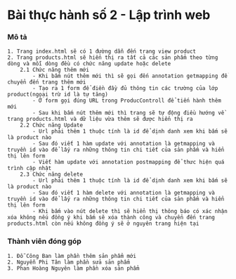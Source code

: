 # Bài thực hành số 2 - Lập trình web

### Mô tả
	1. Trang index.html sẽ có 1 đường dẫn đến trang view product
	2. Trang products.html sẽ hiển thị ra tất cả các sản phẩm theo từng dòng và mỗi dòng đều có chức năng update hoặc delete
		2.1 Chức năng thêm mới
			- Khi bấm nút thêm mới thì sẽ gọi đến annotation getmapping để chuyển đến trang thêm mới
			- Tạo ra 1 form để điền đầy đủ thông tin các trường của lớp product(ngoại trừ id là tự tăng)
			- Ở form gọi đúng URL trong ProducControll để tiến hành thêm mới
			- Sau khi bấm nút thêm mới thì trang sẽ tự động điều hướng về trang products.html và dữ liệu vừa thêm sẽ được hiển thị ra
		2.2 Chức năng Update
			- Url phải thêm 1 thuộc tính là id để dịnh danh xem khi bấm sẽ là product nào
			- Sau đó viết 1 hàm update với annotation là getmapping và truyền id vào để lấy ra những thông tin chi tiết của sản phẩm và hiển thị lên form
			- Viết hàm update với annotation postmapping để thưc hiện quá trình cập nhật
		2.3 Chức năng delete
			- Url phải thêm 1 thuộc tính là id để dịnh danh xem khi bấm sẽ là product nào
			- Sau đó viết 1 hàm delete với annotation là getmapping và truyền id vào để lấy ra những thông tin chi tiết của sản phẩm và hiển thị lên form
			- Khi bấm vào nút delete thì sẽ hiển thị thông báo có xác nhận xóa không nếu đồng ý khi bấm sẽ xóa thành công và chuyển đến trang products.html còn nếu không đồng ý sẽ ở nguyên trang hiện tại

### Thành viên đóng góp
	1. Đỗ Công Ban làm phần thêm sản phẩm mới
	2. Nguyễn Phi Tân làm phần sửa sản phẩm
	3. Phan Hoàng Nguyên làm phần xóa sản phẩm
